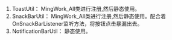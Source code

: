 1. ToastUtil：
MingWork_All类进行注册,然后静态使用。
2. SnackBarUtil：
MingWork_All类进行注册,然后静态使用。配合着OnSnackBarListener监听方法，将按钮点击暴漏出去。
3. NotificationBarUtil：
静态使用。

